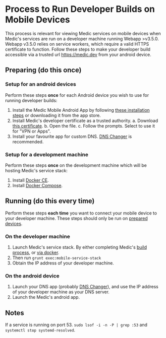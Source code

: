 # Process to Run Developer Builds on Mobile Devices
This process is relevant for viewing Medic services on mobile devices when Medic's services are run on a developer machine running Webapp >v3.5.0. Webapp v3.5.0 relies on service workers, which require a valid HTTPS certificate to function. Follow these steps to make your developer build accessible via a trusted url https://medic.dev from your android device.

## Preparing (do this once)
### Setup for an android devices
Perform these steps **once** for each Android device you wish to use for running developer builds:

1. Install the Medic Mobile Android App by following [these installation steps](https://github.com/medic/medic-android#installation) or downloading it from the app store.
1. Install Medic's developer certificate as a trusted authority.
  a. Download [this certificate](https://raw.githubusercontent.com/medic/medic/tree/master/scripts/mobile-service-stack/https/root-ca.crt).
  b. Open the file. 
  c. Follow the prompts. Select to use it for "VPN or Apps".
1. Install your favourite app for custom DNS. [DNS Changer](https://play.google.com/store/apps/details?id=com.burakgon.dnschanger) is recommended.

### Setup for a development machine
Perform these steps **once** on the development machine which will be hosting Medic's service stack:

1. Install [Docker CE](https://download.docker.com/).
1. Install [Docker Compose](https://docs.docker.com/compose/install/#install-compose).

## Running (do this every time)
Perform these steps **each time** you want to connect your mobile device to your developer machine. These steps should only be run on [prepared devices](#Prepared).

### On the developer machine
1. Launch Medic's service stack. By either completing Medic's [build process](https://github.com/medic/medic#deploy-all-the-apps), or [via docker]().
1. Then run `grunt exec:mobile-service-stack`
1. Obtain the IP address of your developer machine.

### On the android device
1. Launch your DNS app (probably [DNS Changer](https://play.google.com/store/apps/details?id=com.burakgon.dnschanger)), and use the IP address of your developer machine as your DNS server.
1. Launch the Medic's android app.
  



## Notes
If a service is running on port 53. `sudo lsof -i -n -P | grep :53` and `systemctl stop systemd-resolved`.